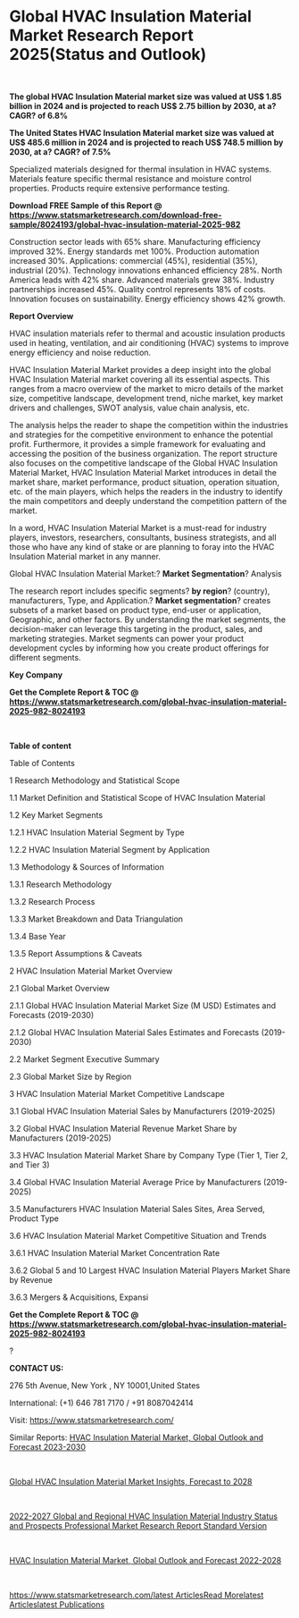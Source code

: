 <h1>Global HVAC Insulation Material Market Research Report 2025(Status and Outlook)</h1><br/><p><strong>The global HVAC Insulation Material market size was valued at US$ 1.85 billion in 2024 and is projected to reach US$ 2.75 billion by 2030, at a? <strong>CAGR</strong>? of 6.8%</strong></p>
 
 
 
 <p><strong>The United States HVAC Insulation Material market size was valued at US$ 485.6 million in 2024 and is projected to reach US$ 748.5 million by 2030, at a? <strong>CAGR</strong>? of 7.5%</strong></p>
 
 
 
 <p>Specialized materials designed for thermal insulation in HVAC systems. Materials feature specific thermal resistance and moisture control properties. Products require extensive performance testing.</p>
 
 
 
 <p><strong>Download FREE Sample of this Report @ <a href="https://www.statsmarketresearch.com/download-free-sample/8024193/global-hvac-insulation-material-2025-982">https://www.statsmarketresearch.com/download-free-sample/8024193/global-hvac-insulation-material-2025-982</a></strong></p>
 
 
 
 <p>Construction sector leads with 65% share. Manufacturing efficiency improved 32%. Energy standards met 100%. Production automation increased 30%. Applications: commercial (45%), residential (35%), industrial (20%). Technology innovations enhanced efficiency 28%. North America leads with 42% share. Advanced materials grew 38%. Industry partnerships increased 45%. Quality control represents 18% of costs. Innovation focuses on sustainability. Energy efficiency shows 42% growth.</p>
 
 
 
 <p><strong>Report Overview</strong></p>
 
 
 
 <p>HVAC insulation materials refer to thermal and acoustic insulation products used in heating, ventilation, and air conditioning (HVAC) systems to improve energy efficiency and noise reduction.</p>
 
 
 
 <p>HVAC Insulation Material Market provides a deep insight into the global HVAC Insulation Material market covering all its essential aspects. This ranges from a macro overview of the market to micro details of the market size, competitive landscape, development trend, niche market, key market drivers and challenges, SWOT analysis, value chain analysis, etc.</p>
 
 
 
 <p>The analysis helps the reader to shape the competition within the industries and strategies for the competitive environment to enhance the potential profit. Furthermore, it provides a simple framework for evaluating and accessing the position of the business organization. The report structure also focuses on the competitive landscape of the Global HVAC Insulation Material Market, HVAC Insulation Material Market introduces in detail the market share, market performance, product situation, operation situation, etc. of the main players, which helps the readers in the industry to identify the main competitors and deeply understand the competition pattern of the market.</p>
 
 
 
 <p>In a word, HVAC Insulation Material Market is a must-read for industry players, investors, researchers, consultants, business strategists, and all those who have any kind of stake or are planning to foray into the HVAC Insulation Material market in any manner.</p>
 
 
 
 <p>Global HVAC Insulation Material Market:? <strong>Market Segmentation</strong>? Analysis</p>
 
 
 
 <p>The research report includes specific segments? <strong>by region</strong>? (country), manufacturers, Type, and Application.? <strong>Market segmentation</strong>? creates subsets of a market based on product type, end-user or application, Geographic, and other factors. By understanding the market segments, the decision-maker can leverage this targeting in the product, sales, and marketing strategies. Market segments can power your product development cycles by informing how you create product offerings for different segments.</p>
 
 
 
 <p><strong>Key Company</strong></p>
 
 
 
 <div><b>Get the Complete Report & TOC @ <a href="https://www.statsmarketresearch.com/global-hvac-insulation-material-2025-982-8024193">https://www.statsmarketresearch.com/global-hvac-insulation-material-2025-982-8024193</a></b></div>
 
 
 
 <p><br />
 
 <b>Table of content</b></p>
 
 
 
 <p>Table of Contents<br />
 
 1 Research Methodology and Statistical Scope<br />
 
 1.1 Market Definition and Statistical Scope of HVAC Insulation Material<br />
 
 1.2 Key Market Segments<br />
 
 1.2.1 HVAC Insulation Material Segment by Type<br />
 
 1.2.2 HVAC Insulation Material Segment by Application<br />
 
 1.3 Methodology & Sources of Information<br />
 
 1.3.1 Research Methodology<br />
 
 1.3.2 Research Process<br />
 
 1.3.3 Market Breakdown and Data Triangulation<br />
 
 1.3.4 Base Year<br />
 
 1.3.5 Report Assumptions & Caveats<br />
 
 2 HVAC Insulation Material Market Overview<br />
 
 2.1 Global Market Overview<br />
 
 2.1.1 Global HVAC Insulation Material Market Size (M USD) Estimates and Forecasts (2019-2030)<br />
 
 2.1.2 Global HVAC Insulation Material Sales Estimates and Forecasts (2019-2030)<br />
 
 2.2 Market Segment Executive Summary<br />
 
 2.3 Global Market Size by Region<br />
 
 3 HVAC Insulation Material Market Competitive Landscape<br />
 
 3.1 Global HVAC Insulation Material Sales by Manufacturers (2019-2025)<br />
 
 3.2 Global HVAC Insulation Material Revenue Market Share by Manufacturers (2019-2025)<br />
 
 3.3 HVAC Insulation Material Market Share by Company Type (Tier 1, Tier 2, and Tier 3)<br />
 
 3.4 Global HVAC Insulation Material Average Price by Manufacturers (2019-2025)<br />
 
 3.5 Manufacturers HVAC Insulation Material Sales Sites, Area Served, Product Type<br />
 
 3.6 HVAC Insulation Material Market Competitive Situation and Trends<br />
 
 3.6.1 HVAC Insulation Material Market Concentration Rate<br />
 
 3.6.2 Global 5 and 10 Largest HVAC Insulation Material Players Market Share by Revenue<br />
 
 3.6.3 Mergers & Acquisitions, Expansi</p>
 
 
 
 <div><b>Get the Complete Report & TOC @ <a href="https://www.statsmarketresearch.com/global-hvac-insulation-material-2025-982-8024193">https://www.statsmarketresearch.com/global-hvac-insulation-material-2025-982-8024193</a></b></div>
 
 
 
 <p>? </p>
 
 
 
 <p><b>CONTACT US:</b><br />
 
 276 5th Avenue, New York , NY 10001,United States<br />
 
 International: (+1) 646 781 7170 / +91 8087042414<br />
 
 Visit: <a href="https://www.statsmarketresearch.com/">https://www.statsmarketresearch.com/</a><br />
 
 Similar Reports: <a href="https://www.statsmarketresearch.com/global-hvac-insulation-material-2025-982-8024193">HVAC Insulation Material Market, Global Outlook and Forecast 2023-2030</a><br />
 
 <br />
 
 <a href="https://www.statsmarketresearch.com/global-hvac-insulation-material-2025-982-8024193">Global HVAC Insulation Material Market Insights, Forecast to 2028</a><br />
 
 <br />
 
 <a href="https://www.statsmarketresearch.com/global-hvac-insulation-material-2025-982-8024193">2022-2027 Global and Regional HVAC Insulation Material Industry Status and Prospects Professional Market Research Report Standard Version</a><br />
 
 <br />
 
 <a href="https://www.statsmarketresearch.com/global-hvac-insulation-material-2025-982-8024193">HVAC Insulation Material Market, Global Outlook and Forecast 2022-2028</a><br />
 
 <br />
 
 <a href="https://gyeongbokgung.com">https://www.statsmarketresearch.com/</a><a href="https://hallyeomaritime.com">latest Articles</a><a href="https://jingwansa.com">Read More</a><a href="https://nguoiviet.jp/">latest Articles</a><a href="https://www.intelmarketresearch.com/">latest Publications</a></p>